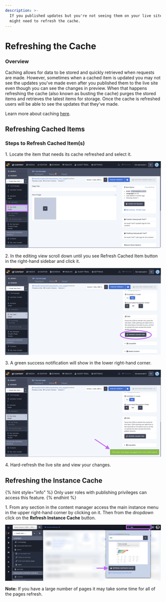 ```yaml
---
description: >-
  If you published updates but you're not seeing them on your live site you
  might need to refresh the cache.
---
```


# Refreshing the Cache

### Overview

Caching allows for data to be stored and quickly retrieved when requests are made. However, sometimes when a cached item is updated you may not see the updates you've made even after you published them to the live site even though you can see the changes in preview. When that happens refreshing the cache (also known as busting the cache) purges the stored items and retrieves the latest items for storage. Once the cache is refreshed users will be able to see the updates that they've made.&#x20;

Learn more about caching [here](https://en.wikipedia.org/wiki/Cache\_\(computing\)).

## Refreshing Cached Items

### Steps to Refresh Cached Item(s)&#x20;

1\. Locate the item that needs its cache refreshed and select it.

![Locate and select the item from the sidebar.](../../.gitbook/assets/01-cache-bust-find-item.png)

2\. In the editing view scroll down until you see Refresh Cached Item button in the right-hand sidebar and click it.

![Scroll until you see the Refresh Cached Item button.](../../.gitbook/assets/02-cache-bust-find-button.png)

3\. A green success notification will show in the lower right-hand corner.

![After clicking the button look for the green success notification.](../../.gitbook/assets/3-cache-bust-success-notification.png)

4\. Hard-refresh the live site and view your changes.&#x20;

## Refreshing the Instance Cache

{% hint style="info" %}
Only user roles with publishing privileges can access this feature.
{% endhint %}

1\. From any section in the content manager access the main instance menu in the upper right-hand corner by clicking on it. Then from the dropdown click on the **Refresh Instance Cache** button.

![Content dashboard with instance cache button.](<../../.gitbook/assets/Screen Shot 2021-03-29 at 4.58.42 PM.png>)

**Note:** If you have a large number of pages it may take some time for all of the pages refresh.

